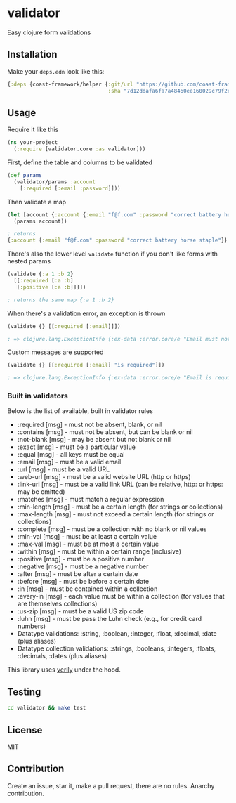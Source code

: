 # validator
Easy clojure form validations

## Installation

Make your `deps.edn` look like this:

```clojure
{:deps {coast-framework/helper {:git/url "https://github.com/coast-framework/validator"
                                :sha "7d12ddafa6fa7a48460ee160029c79f2e77e2640"}}}
```

## Usage

Require it like this

```clojure
(ns your-project
  (:require [validator.core :as validator]))
```

First, define the table and columns to be validated

```clojure
(def params
  (validator/params :account
    [:required [:email :password]]))
```

Then validate a map

```clojure
(let [account {:account {:email "f@f.com" :password "correct battery horse staple"}}]
  (params account))

; returns
{:account {:email "f@f.com" :password "correct battery horse staple"}}
```

There's also the lower level `validate` function if you don't like forms with nested params

```clojure
(validate {:a 1 :b 2}
  [[:required [:a :b]
   [:positive [:a :b]]]])

; returns the same map {:a 1 :b 2}
```

When there's a validation error, an exception is thrown

```clojure
(validate {} [[:required [:email]]])

; => clojure.lang.ExceptionInfo {:ex-data :error.core/e "Email must not be blank"}
```

Custom messages are supported

```clojure
(validate {} [[:required [:email] "is required"]])

; => clojure.lang.ExceptionInfo {:ex-data :error.core/e "Email is required"}
```

### Built in validators

Below is the list of available, built in validator rules

- :required <keys> [msg] - must not be absent, blank, or nil
- :contains <keys> [msg] - must not be absent, but can be blank or nil
- :not-blank <keys> [msg] - may be absent but not blank or nil
- :exact <value> <keys> [msg] - must be a particular value
- :equal <keys> [msg] - all keys must be equal
- :email <keys> [msg] - must be a valid email
- :url <keys> [msg] - must be a valid URL
- :web-url <keys> [msg] - must be a valid website URL (http or https)
- :link-url <keys> [msg] - must be a valid link URL (can be relative, http: or https: may be omitted)
- :matches <regex> <keys> [msg] - must match a regular expression
- :min-length <len> <keys> [msg] - must be a certain length (for strings or collections)
- :max-length <len> <keys> [msg] - must not exceed a certain length (for strings or collections)
- :complete <keys> [msg] - must be a collection with no blank or nil values
- :min-val <min> <keys> [msg] - must be at least a certain value
- :max-val <max> <keys> [msg] - must be at most a certain value
- :within <min> <max> <keys> [msg] - must be within a certain range (inclusive)
- :positive <keys> [msg] - must be a positive number
- :negative <keys> [msg] - must be a negative number
- :after <date> <keys> [msg] - must be after a certain date
- :before <date> <keys> [msg] - must be before a certain date
- :in <coll> <keys> [msg] - must be contained within a collection
- :every-in <coll> <keys> [msg] - each value must be within a collection (for values that are themselves collections)
- :us-zip <keys> [msg] - must be a valid US zip code
- :luhn <keys> [msg] - must be pass the Luhn check (e.g., for credit card numbers)
- Datatype validations: :string, :boolean, :integer, :float, :decimal, :date (plus aliases)
- Datatype collection validations: :strings, :booleans, :integers, :floats, :decimals, :dates (plus aliases)

This library uses [verily](https://github.com/jkk/verily) under the hood.

## Testing

```sh
cd validator && make test
```

## License

MIT

## Contribution

Create an issue, star it, make a pull request, there are no rules. Anarchy contribution.
